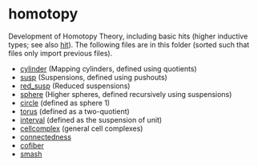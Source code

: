 homotopy
========

Development of Homotopy Theory, including basic hits (higher inductive
types; see also [hit](../hit/hit.md)). The following files are in this
folder (sorted such that files only import previous files).

* [cylinder](cylinder.hlean) (Mapping cylinders, defined using quotients)
* [susp](susp.hlean) (Suspensions, defined using pushouts)
* [red_susp](red_susp.hlean) (Reduced suspensions)
* [sphere](sphere.hlean) (Higher spheres, defined recursively using suspensions)
* [circle](circle.hlean) (defined as sphere 1)
* [torus](torus.hlean) (defined as a two-quotient)
* [interval](interval.hlean) (defined as the suspension of unit)
* [cellcomplex](cellcomplex.hlean) (general cell complexes)
* [connectedness](connectedness.hlean)
* [cofiber](cofiber.hlean)
* [smash](smash.hlean)
